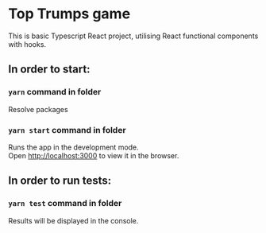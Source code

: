 # Top Trumps game
This is basic Typescript React project, utilising React functional components with hooks.

## In order to start:

### `yarn` command in folder
Resolve packages

### `yarn start` command in folder
Runs the app in the development mode.<br />
Open [http://localhost:3000](http://localhost:3000) to view it in the browser.

## In order to run tests:

### `yarn test` command in folder
Results will be displayed in the console.